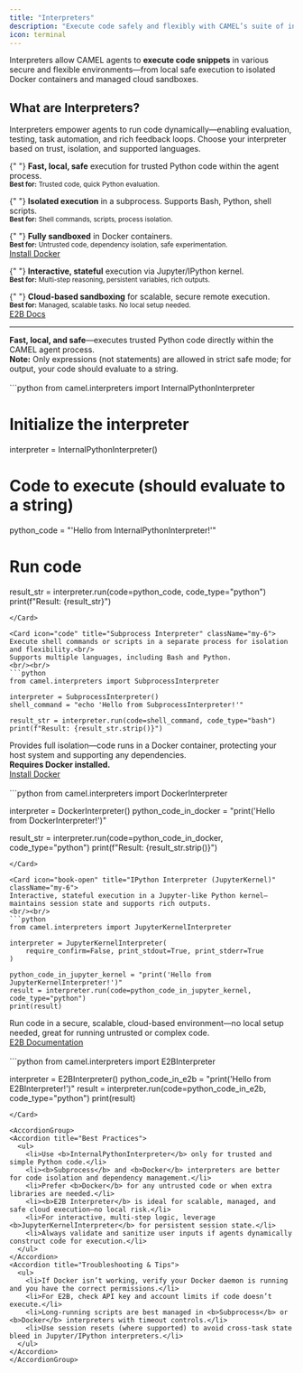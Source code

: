```yaml
---
title: "Interpreters"
description: "Execute code safely and flexibly with CAMEL’s suite of interpreters: local, isolated, and cloud-based execution environments."
icon: terminal
---
```


Interpreters allow CAMEL agents to **execute code snippets** in various secure and flexible environments—from local safe execution to isolated Docker containers and managed cloud sandboxes.

## What are Interpreters?

<Note type="info" title="Interpreter Concept">
  Interpreters empower agents to run code dynamically—enabling evaluation,
  testing, task automation, and rich feedback loops. Choose your interpreter
  based on trust, isolation, and supported languages.
</Note>

<div className="grid grid-cols-1 md:grid-cols-2 xl:grid-cols-3 gap-4 my-6">

{" "}
<Card icon="python" title="Internal Python Interpreter">
  <b>Fast, local, safe</b> execution for trusted Python code within the agent
  process.
  <br />
  <small>
    <b>Best for:</b> Trusted code, quick Python evaluation.
  </small>
</Card>

{" "}
<Card icon="code" title="Subprocess Interpreter">
  <b>Isolated execution</b> in a subprocess. Supports Bash, Python, shell
  scripts.
  <br />
  <small>
    <b>Best for:</b> Shell commands, scripts, process isolation.
  </small>
</Card>

{" "}
<Card icon="docker" title="Docker Interpreter">
  <b>Fully sandboxed</b> in Docker containers.
  <br />
  <small>
    <b>Best for:</b> Untrusted code, dependency isolation, safe experimentation.
  </small>
  <br />
  <a href="https://docs.docker.com/get-docker/" target="_blank" rel="noopener">
    Install Docker
  </a>
</Card>

{" "}
<Card icon="book-open" title="IPython Interpreter">
  <b>Interactive, stateful</b> execution via Jupyter/IPython kernel.
  <br />
  <small>
    <b>Best for:</b> Multi-step reasoning, persistent variables, rich outputs.
  </small>
</Card>

{" "}
<Card icon="cloud" title="E2B Interpreter">
  <b>Cloud-based sandboxing</b> for scalable, secure remote execution.
  <br />
  <small>
    <b>Best for:</b> Managed, scalable tasks. No local setup needed.
  </small>
  <br />
  <a href="https://e2b.dev/docs" target="_blank" rel="noopener">
    E2B Docs
  </a>
</Card>

</div>

---

<Card icon="python" title="Internal Python Interpreter" className="my-6">
  <b>Fast, local, and safe</b>—executes trusted Python code directly within the CAMEL agent process.<br/>
  <b>Note:</b> Only expressions (not statements) are allowed in strict safe mode; for output, your code should evaluate to a string.
  <br/><br/>
  ```python
  from camel.interpreters import InternalPythonInterpreter

# Initialize the interpreter

interpreter = InternalPythonInterpreter()

# Code to execute (should evaluate to a string)

python_code = "'Hello from InternalPythonInterpreter!'"

# Run code

result_str = interpreter.run(code=python_code, code_type="python")
print(f"Result: {result_str}")

````
</Card>

<Card icon="code" title="Subprocess Interpreter" className="my-6">
Execute shell commands or scripts in a separate process for isolation and flexibility.<br/>
Supports multiple languages, including Bash and Python.
<br/><br/>
```python
from camel.interpreters import SubprocessInterpreter

interpreter = SubprocessInterpreter()
shell_command = "echo 'Hello from SubprocessInterpreter!'"

result_str = interpreter.run(code=shell_command, code_type="bash")
print(f"Result: {result_str.strip()}")
````

</Card>

<Card icon="docker" title="Docker Interpreter" className="my-6">
  Provides full isolation—code runs in a Docker container, protecting your host system and supporting any dependencies.<br/>
  <b>Requires Docker installed.</b>
  <br/>
  <a href="https://docs.docker.com/get-docker/" target="_blank">Install Docker</a>
  <br/><br/>
  ```python
  from camel.interpreters import DockerInterpreter

interpreter = DockerInterpreter()
python_code_in_docker = "print('Hello from DockerInterpreter!')"

result_str = interpreter.run(code=python_code_in_docker, code_type="python")
print(f"Result: {result_str.strip()}")

````
</Card>

<Card icon="book-open" title="IPython Interpreter (JupyterKernel)" className="my-6">
Interactive, stateful execution in a Jupyter-like Python kernel—maintains session state and supports rich outputs.
<br/><br/>
```python
from camel.interpreters import JupyterKernelInterpreter

interpreter = JupyterKernelInterpreter(
    require_confirm=False, print_stdout=True, print_stderr=True
)

python_code_in_jupyter_kernel = "print('Hello from JupyterKernelInterpreter!')"
result = interpreter.run(code=python_code_in_jupyter_kernel, code_type="python")
print(result)
````

</Card>

<Card icon="cloud" title="E2B Interpreter (Cloud Sandbox)" className="my-6">
  Run code in a secure, scalable, cloud-based environment—no local setup needed, great for running untrusted or complex code.<br/>
  <a href="https://e2b.dev/docs" target="_blank">E2B Documentation</a>
  <br/><br/>
  ```python
  from camel.interpreters import E2BInterpreter

interpreter = E2BInterpreter()
python_code_in_e2b = "print('Hello from E2BInterpreter!')"
result = interpreter.run(code=python_code_in_e2b, code_type="python")
print(result)

```
</Card>

<AccordionGroup>
<Accordion title="Best Practices">
  <ul>
    <li>Use <b>InternalPythonInterpreter</b> only for trusted and simple Python code.</li>
    <li><b>Subprocess</b> and <b>Docker</b> interpreters are better for code isolation and dependency management.</li>
    <li>Prefer <b>Docker</b> for any untrusted code or when extra libraries are needed.</li>
    <li><b>E2B Interpreter</b> is ideal for scalable, managed, and safe cloud execution—no local risk.</li>
    <li>For interactive, multi-step logic, leverage <b>JupyterKernelInterpreter</b> for persistent session state.</li>
    <li>Always validate and sanitize user inputs if agents dynamically construct code for execution.</li>
  </ul>
</Accordion>
<Accordion title="Troubleshooting & Tips">
  <ul>
    <li>If Docker isn’t working, verify your Docker daemon is running and you have the correct permissions.</li>
    <li>For E2B, check API key and account limits if code doesn’t execute.</li>
    <li>Long-running scripts are best managed in <b>Subprocess</b> or <b>Docker</b> interpreters with timeout controls.</li>
    <li>Use session resets (where supported) to avoid cross-task state bleed in Jupyter/IPython interpreters.</li>
  </ul>
</Accordion>
</AccordionGroup>
```
